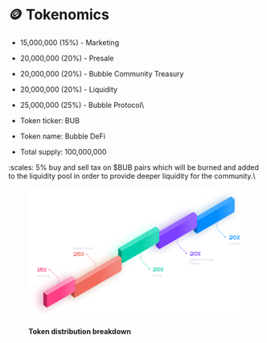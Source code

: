 # 🪙 Tokenomics

* 15,000,000 (15%) - Marketing
* 20,000,000 (20%) - Presale
* 20,000,000 (20%) - Bubble Community Treasury
* 20,000,000 (20%) - Liquidity
* 25,000,000 (25%) - Bubble Protocol\

* Token ticker: BUB
* Token name: Bubble DeFi
* Total supply: 100,000,000

:scales: 5% buy and sell tax on $BUB pairs which will be burned and added to the liquidity pool in order to provide deeper liquidity for the community.\


<figure><img src="../.gitbook/assets/Group 21.png" alt=""><figcaption><p><strong>Token distribution breakdown</strong></p></figcaption></figure>










